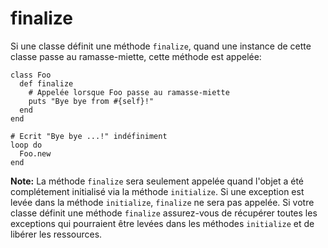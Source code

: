 # finalize

Si une classe définit une méthode `finalize`,
quand une instance de cette classe passe au ramasse-miette,
cette méthode est appelée:

```crystal
class Foo
  def finalize
    # Appelée lorsque Foo passe au ramasse-miette
    puts "Bye bye from #{self}!"
  end
end

# Ecrit "Bye bye ...!" indéfiniment
loop do
  Foo.new
end
```

**Note:** La méthode `finalize` sera seulement appelée quand l'objet a été complétement initialisé via la méthode `initialize`.
Si une exception est levée dans la méthode `initialize`, `finalize` ne sera pas appelée.
Si votre classe définit une méthode `finalize` assurez-vous de récupérer toutes les exceptions qui pourraient être
levées dans les méthodes `initialize` et de libérer les ressources.
